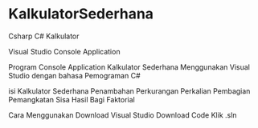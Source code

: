 # KalkulatorSederhana
Csharp
C#
Kalkulator

Visual Studio
Console Application 

Program Console Application Kalkulator Sederhana Menggunakan Visual Studio dengan bahasa Pemograman C# 

isi Kalkulator Sederhana
Penambahan
Perkurangan
Perkalian
Pembagian
Pemangkatan
Sisa Hasil Bagi
Faktorial

Cara Menggunakan
Download Visual Studio 
Download Code
Klik .sln
